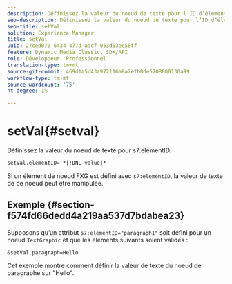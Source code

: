 ```yaml
---
description: Définissez la valeur du noeud de texte pour l’ID d’élément Scene7.
seo-description: Définissez la valeur du noeud de texte pour l’ID d’élément Scene7.
seo-title: setVal
solution: Experience Manager
title: setVal
uuid: 27ced070-6434-477d-aacf-053d53ee58ff
feature: Dynamic Media Classic, SDK/API
role: Développeur, Professionnel
translation-type: tm+mt
source-git-commit: 469d1a5c43a972116a8a2efb0de5708800130a99
workflow-type: tm+mt
source-wordcount: '75'
ht-degree: 1%

---
```



# setVal{#setval}

Définissez la valeur du noeud de texte pour s7:elementID.

`setVal.elementID= *[!DNL value]*`

Si un élément de noeud FXG est défini avec `s7:elementID`, la valeur de texte de ce noeud peut être manipulée.

## Exemple {#section-f574fd66dedd4a219aa537d7bdabea23}

Supposons qu’un attribut `s7:elementID="paragraph1"` soit défini pour un noeud `TextGraphic` et que les éléments suivants soient valides :

`&setVal.paragraph=Hello`

Cet exemple montre comment définir la valeur de texte du noeud de paragraphe sur &quot;Hello&quot;.
